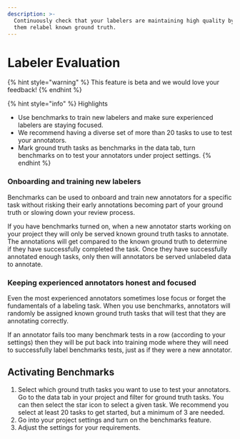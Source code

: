 ```yaml
---
description: >-
  Continuously check that your labelers are maintaining high quality by having
  them relabel known ground truth.
---
```


# Labeler Evaluation

{% hint style="warning" %}
This feature is beta and we would love your feedback!
{% endhint %}

{% hint style="info" %}
Highlights

* Use benchmarks to train new labelers and make sure experienced labelers are staying focused.
* We recommend having a diverse set of more than 20 tasks to use to test your annotators.
* Mark ground truth tasks as benchmarks in the data tab, turn benchmarks on to test your annotators under project settings.
{% endhint %}

### Onboarding and training new labelers

Benchmarks can be used to onboard and train new annotators for a specific task without risking their early annotations becoming part of your ground truth or slowing down your review process.&#x20;

If you have benchmarks turned on, when a new annotator starts working on your project they will only be served known ground truth tasks to annotate. The annotations will get compared to the known ground truth to determine if they have successfully completed the task. Once they have successfully annotated enough tasks, only then will annotators be served unlabeled data to annotate.

### Keeping experienced annotators honest and focused

Even the most experienced annotators sometimes lose focus or forget the fundamentals of a labeling task. When you use benchmarks, annotators will randomly be assigned known ground truth tasks that will test that they are annotating correctly.&#x20;

If an annotator fails too many benchmark tests in a row (according to your settings) then they will be put back into training mode where they will need to successfully label benchmarks tests, just as if they were a new annotator. &#x20;

## Activating Benchmarks

1. Select which ground truth tasks you want to use to test your annotators. Go to the data tab in your project and filter for ground truth tasks. You can then select the star icon to select a given task. We recommend you select at least 20 tasks to get started, but a minimum of 3 are needed.
2. Go into your project settings and turn on the benchmarks feature.&#x20;
3. Adjust the settings for your requirements.&#x20;
